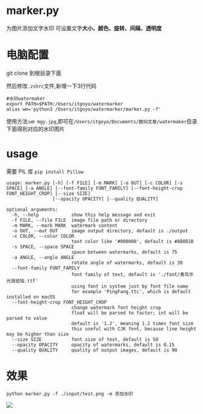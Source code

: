 # marker.py

为图片添加文字水印
可设置文字**大小、颜色、旋转、间隔、透明度**

# 电脑配置
git clone 到根目录下面

然后修改`.zshrc`文件,新增一下3行代码
```
#水印watermaker
export PATH=$PATH:/Users/itgoyo/watermarker
alias wm='python3 /Users/itgoyo/watermarker/marker.py -f'
```

使用方法:`wm mgy.jpg`,即可在`/Users/itgoyo/Documents/数码文章/watermaker`目录下面得到对应的水印图片

# usage

需要 PIL 库 `pip install Pillow`

```
usage: marker.py [-h] [-f FILE] [-m MARK] [-o OUT] [-c COLOR] [-s SPACE] [-a ANGLE] [--font-family FONT_FAMILY] [--font-height-crop FONT_HEIGHT_CROP] [--size SIZE]
                 [--opacity OPACITY] [--quality QUALITY]

optional arguments:
  -h, --help            show this help message and exit
  -f FILE, --file FILE  image file path or directory
  -m MARK, --mark MARK  watermark content
  -o OUT, --out OUT     image output directory, default is ./output
  -c COLOR, --color COLOR
                        text color like '#000000', default is #8B8B1B
  -s SPACE, --space SPACE
                        space between watermarks, default is 75
  -a ANGLE, --angle ANGLE
                        rotate angle of watermarks, default is 30
  --font-family FONT_FAMILY
                        font family of text, default is './font/青鸟华光简琥珀.ttf'
                        using font in system just by font file name
                        for example 'PingFang.ttc', which is default installed on macOS
  --font-height-crop FONT_HEIGHT_CROP
                        change watermark font height crop
                        float will be parsed to factor; int will be parsed to value
                        default is '1.2', meaning 1.2 times font size
                        this useful with CJK font, because line height may be higher than size
  --size SIZE           font size of text, default is 50
  --opacity OPACITY     opacity of watermarks, default is 0.15
  --quality QUALITY     quality of output images, default is 90
```

# 效果

`python marker.py -f ./input/test.png -m 添加水印`

![](/output/test.png?raw=true)

